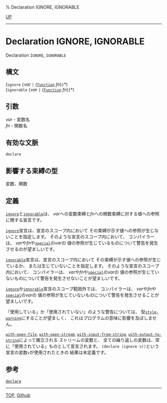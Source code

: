 % Declaration IGNORE, IGNORABLE

[UP](3.8.html)  

---

# Declaration **IGNORE, IGNORABLE**


Declaration `IGNORE`, `IGNORABLE`


## 構文

(`ignore`    `{`*var* `|` ([`function`](4.4.function-system-class.html) *fn*)`}`\*)  
(`ignorable` `{`*var* `|` ([`function`](4.4.function-system-class.html) *fn*)`}`\*)


## 引数

*var* - 変数名  
*fn* - 関数名  


## 有効な文脈

`declare`


## 影響する束縛の型

変数、関数


## 定義

[`ignore`](3.8.ignore.html)と[`ignorable`](3.8.ignore.html)は、
*var*への変数束縛と*fn*への関数束縛に対する値への参照に関する宣言です。

[`ignore`](3.8.ignore.html)宣言は、宣言のスコープ内において
その束縛が示す値への参照が生じないことを指定します。
そのような宣言のスコープ内において、
コンパイラーは、 *var*や*fn*や[`special`](3.8.special.html)の*var*の
値の参照が生じているものについて警告を発生させるのが望ましいです。

[`ignorable`](3.8.ignore.html)宣言は、宣言のスコープ内において
その束縛が示す値への参照が生じているか、
または生じていないことを指定します。
そのような宣言のスコープ内において、
コンパイラーは、 *var*や*fn*や[`special`](3.8.special.html)の*var*の
値の参照が生じていないものについて警告を発生させないことが望ましいです。

[`ignore`](3.8.ignore.html)か[`ignorable`](3.8.ignore.html)宣言のスコープ範囲外では、
コンパイラーは、 *var*や*fn*や[`special`](3.8.special.html)の*var*の
値の参照が生じていないものについて警告を発生させることが望ましいです。

「使用している」か「使用されていない」のような警告については、
型[`style-warning`](9.2.style-warning.html)にすることが望ましく、
これはプログラムの意味に影響を及ぼしません。

[`with-open-file`](21.2.with-open-file.html),
[`with-open-stream`](21.2.with-open-stream.html),
[`with-input-from-string`](21.2.with-input-from-string.html),
[`with-output-to-string`](21.2.with-output-to-string.html)によって確立される
ストリームの変数と、
全ての繰り返しの変数は、常に「使用されている」ものとして宣言されます。
`(declare (ignore v))`という宣言の変数`v`が使用されたときの
結果は未定義です。

## 参考

[`declare`](3.8.declare.html)


---
[TOP](index.html),  [Github](https://github.com/nptcl/npt-japanese)

